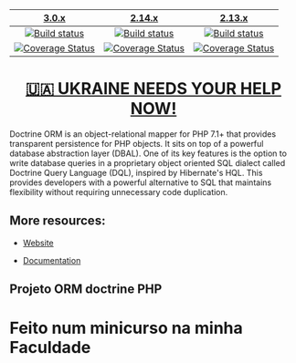 | [3.0.x][3.0] | [2.14.x][2.14] | [2.13.x][2.13] |
|:----------------:|:----------------:|:----------:|
| [![Build status][3.0 image]][3.0] | [![Build status][2.14 image]][2.14] | [![Build status][2.13 image]][2.13] |
| [![Coverage Status][3.0 coverage image]][3.0 coverage]| [![Coverage Status][2.14 coverage image]][2.14 coverage] | [![Coverage Status][2.13 coverage image]][2.13 coverage]  |

[<h1 align="center">🇺🇦 UKRAINE NEEDS YOUR HELP NOW!</h1>](https://www.doctrine-project.org/stop-war.html)

Doctrine ORM is an object-relational mapper for PHP 7.1+ that provides transparent persistence
for PHP objects. It sits on top of a powerful database abstraction layer (DBAL). One of its key features
is the option to write database queries in a proprietary object oriented SQL dialect called Doctrine Query Language (DQL),
inspired by Hibernate's HQL. This provides developers with a powerful alternative to SQL that maintains flexibility
without requiring unnecessary code duplication.


## More resources:

* [Website](http://www.doctrine-project.org)
* [Documentation](https://www.doctrine-project.org/projects/doctrine-orm/en/stable/index.html)


  [3.0 image]: https://github.com/doctrine/orm/actions/workflows/continuous-integration.yml/badge.svg?branch=3.0.x
  [3.0]: https://github.com/doctrine/orm/tree/3.0.x
  [3.0 coverage image]: https://codecov.io/gh/doctrine/orm/branch/3.0.x/graph/badge.svg
  [3.0 coverage]: https://codecov.io/gh/doctrine/orm/branch/3.0.x
  [2.14 image]: https://github.com/doctrine/orm/actions/workflows/continuous-integration.yml/badge.svg?branch=2.14.x
  [2.14]: https://github.com/doctrine/orm/tree/2.14.x
  [2.14 coverage image]: https://codecov.io/gh/doctrine/orm/branch/2.14.x/graph/badge.svg
  [2.14 coverage]: https://codecov.io/gh/doctrine/orm/branch/2.14.x
  [2.13 image]: https://github.com/doctrine/orm/actions/workflows/continuous-integration.yml/badge.svg?branch=2.13.x
  [2.13]: https://github.com/doctrine/orm/tree/2.13.x
  [2.13 coverage image]: https://codecov.io/gh/doctrine/orm/branch/2.13.x/graph/badge.svg
  [2.13 coverage]: https://codecov.io/gh/doctrine/orm/branch/2.13.x



## Projeto ORM doctrine PHP

# Feito num minicurso na minha Faculdade